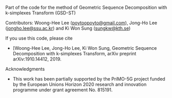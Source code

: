 Part of the code for the method of Geometric Sequence Decomposition with k-simplexes Transform (GSD-ST)

Contributors: Woong-Hee Lee (poytoopoyto@gmail.com), Jong-Ho Lee (jongho.lee@ssu.ac.kr) and Ki Won Sung (sungkw@kth.se)

If you use this code, please cite
* [Woong-Hee Lee, Jong-Ho Lee, Ki Won Sung, Geometric Sequence Decomposition with k-simplexes Transform, arXiv preprint arXiv:1910.14412, 2019.

Acknowledgments
* This work has been partially supported by the PriMO-5G project funded by the European Unions Horizon 2020 research and innovation programme under grant agreement No. 815191.







